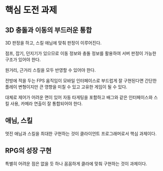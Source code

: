 # 핵심 도전 과제 

## 3D 충돌과 이동의 부드러운 통합 

3D 판정을 하고, 스킬 애님에 맞춰 판정이 이루어진다. 

점프, 잡기, 던지기가 있으므로 이동 정보와 충돌 정보를 활용하여 
서버 판정이 가능한 구조가 있어야 한다. 

원거리, 근거리 스킬을 모두 반영할 수 있어야 한다. 

전방에 적을 두는 FPS 움직임이 모바일 인터페이스로 부드럽게 잘 구현된다면 
간단한 플레이 변형이지만 큰 영향을 미칠 수 있고 고유한 게임이 될 수 있다. 

대체로 제어가 어려운 면이 있어 자동 타게팅을 포함하고 배그와 같은 인터페이스와 
스킬 사용, 카메라 연출이 잘 통합되어야 한다. 
## 애님, 스킬 

멋진 애님과 스킬을 최대한 구현하는 것이 클라이언트 프로그래머로서 
핵심 과제이다. 
## RPG의 성장 구현

특별히 어려운 점은 없을 듯 하나 꼼꼼하게 클라에 맞춰 구현하는 것이 과제이다. 




